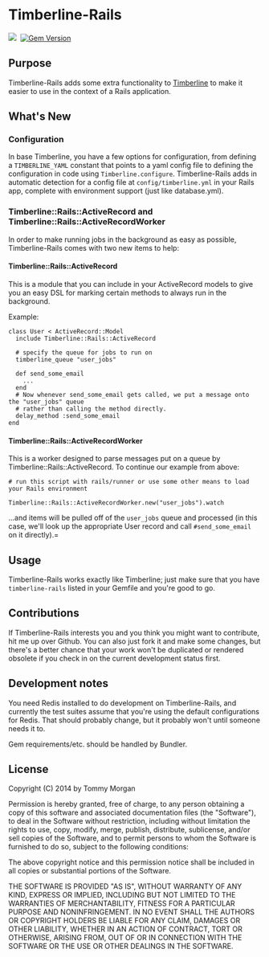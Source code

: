 # Timberline-Rails

![](https://travis-ci.org/treehouse/timberline-rails.svg)&nbsp;
[![Gem Version](https://badge.fury.io/rb/timberline-rails.svg)](http://badge.fury.io/rb/timberline-rails)

## Purpose

Timberline-Rails adds some extra functionality to
[Timberline](https://github.com/treehouse/timberline) to make it easier to use
in the context of a Rails application.

## What's New

### Configuration

In base Timberline, you have a few options for configuration, from defining a
`TIMBERLINE_YAML` constant that points to a yaml config file to defining the
configuration in code using `Timberline.configure`. Timberline-Rails adds in
automatic detection for a config file at `config/timberline.yml` in your Rails
app, complete with environment support (just like database.yml).

### Timberline::Rails::ActiveRecord and Timberline::Rails::ActiveRecordWorker

In order to make running jobs in the background as easy as possible,
Timberline-Rails comes with two new items to help:

#### Timberline::Rails::ActiveRecord

This is a module that you can include in your ActiveRecord models to give you
an easy DSL for marking certain methods to always run in the background.

Example:

    class User < ActiveRecord::Model
      include Timberline::Rails::ActiveRecord
      
      # specify the queue for jobs to run on
      timberline_queue "user_jobs"

      def send_some_email
        ...
      end
      # Now whenever send_some_email gets called, we put a message onto the "user_jobs" queue
      # rather than calling the method directly.
      delay_method :send_some_email
    end

#### Timberline::Rails::ActiveRecordWorker

This is a worker designed to parse messages put on a queue by Timberline::Rails::ActiveRecord.
To continue our example from above:

    # run this script with rails/runner or use some other means to load your Rails environment
    
    Timberline::Rails::ActiveRecordWorker.new("user_jobs").watch

...and items will be pulled off of the `user_jobs` queue and processed (in this case,
we'll look up the appropriate User record and call `#send_some_email` on it directly).=

## Usage

Timberline-Rails works exactly like Timberline; just make sure that you have
`timberline-rails` listed in your Gemfile and you're good to go.

## Contributions

If Timberline-Rails interests you and you think you might want to contribute,
hit me up over Github. You can also just fork it and make some changes, but
there's a better chance that your work won't be duplicated or rendered obsolete
if you check in on the current development status first.

## Development notes

You need Redis installed to do development on Timberline-Rails, and currently the test
suites assume that you're using the default configurations for Redis. That
should probably change, but it probably won't until someone needs it to.

Gem requirements/etc. should be handled by Bundler.

## License
Copyright (C) 2014 by Tommy Morgan

Permission is hereby granted, free of charge, to any person obtaining a copy of this software and associated documentation files (the "Software"), to deal in the Software without restriction, including without limitation the rights to use, copy, modify, merge, publish, distribute, sublicense, and/or sell copies of the Software, and to permit persons to whom the Software is furnished to do so, subject to the following conditions:

The above copyright notice and this permission notice shall be included in all copies or substantial portions of the Software.

THE SOFTWARE IS PROVIDED "AS IS", WITHOUT WARRANTY OF ANY KIND, EXPRESS OR IMPLIED, INCLUDING BUT NOT LIMITED TO THE WARRANTIES OF MERCHANTABILITY, FITNESS FOR A PARTICULAR PURPOSE AND NONINFRINGEMENT. IN NO EVENT SHALL THE AUTHORS OR COPYRIGHT HOLDERS BE LIABLE FOR ANY CLAIM, DAMAGES OR OTHER LIABILITY, WHETHER IN AN ACTION OF CONTRACT, TORT OR OTHERWISE, ARISING FROM, OUT OF OR IN CONNECTION WITH THE SOFTWARE OR THE USE OR OTHER DEALINGS IN THE SOFTWARE.
